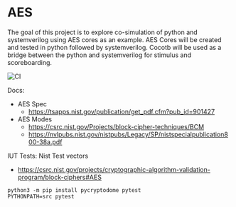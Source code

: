 # AES
The goal of this project is to explore co-simulation of python and systemverilog using AES cores as an example. AES Cores will be created and tested in python followed by systemverilog. Cocotb will be used as a bridge between the python and systemverilog for stimulus and scoreboarding. 

![CI](https://github.com/bjohnsonfl/aes/actions/workflows/python-app.yaml/badge.svg?branch=main)

Docs:
- AES Spec
    * https://tsapps.nist.gov/publication/get_pdf.cfm?pub_id=901427
- AES Modes
    * https://csrc.nist.gov/Projects/block-cipher-techniques/BCM
    * https://nvlpubs.nist.gov/nistpubs/Legacy/SP/nistspecialpublication800-38a.pdf

IUT Tests:
Nist Test vectors
* https://csrc.nist.gov/projects/cryptographic-algorithm-validation-program/block-ciphers#AES

```
python3 -m pip install pycryptodome pytest
PYTHONPATH=src pytest
```



